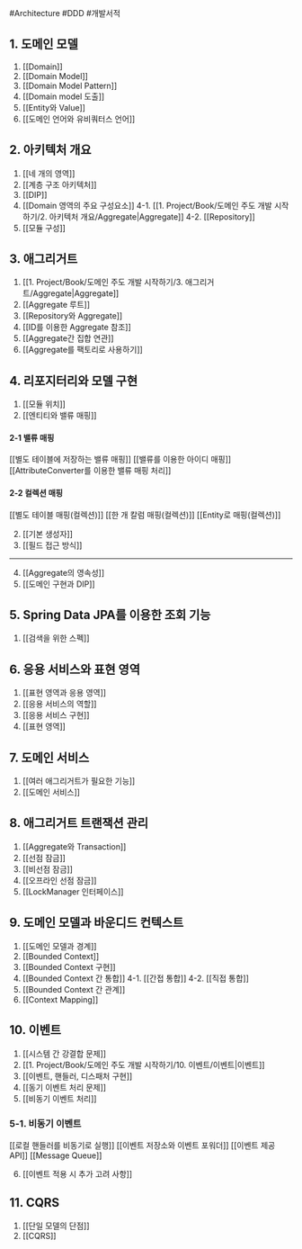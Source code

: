 #Architecture #DDD #개발서적 

## 1. 도메인 모델
1. [[Domain]]
2. [[Domain Model]]
3. [[Domain Model Pattern]]
4. [[Domain model 도출]]
5. [[Entity와 Value]]
6. [[도메인 언어와 유비쿼터스 언어]]
## 2. 아키텍처 개요
1. [[네 개의 영역]]
2. [[계층 구조 아키텍처]]
3. [[DIP]]
4. [[Domain 영역의 주요 구성요소]]
4-1. [[1. Project/Book/도메인 주도 개발 시작하기/2. 아키텍처 개요/Aggregate|Aggregate]]
4-2. [[Repository]]
5. [[모듈 구성]]

## 3. 애그리거트
1. [[1. Project/Book/도메인 주도 개발 시작하기/3. 애그리거트/Aggregate|Aggregate]]
2. [[Aggregate 루트]]
3. [[Repository와 Aggregate]]
4. [[ID를 이용한 Aggregate 참조]]
5. [[Aggregate간 집합 연관]]
6. [[Aggregate를 팩토리로 사용하기]]

## 4. 리포지터리와 모델 구현

1. [[모듈 위치]]
2. [[엔티티와 밸류 매핑]]
#### 2-1 밸류 매핑
[[별도 테이블에 저장하는 밸류 매핑]]
[[밸류를 이용한 아이디 매핑]]
[[AttributeConverter를 이용한 밸류 매핑 처리]]
#### 2-2 컬렉션 매핑
[[별도 테이블 매핑(컬렉션)]]
[[한 개 칼럼 매핑(컬렉션)]]
[[Entity로 매핑(컬렉션)]]

2. [[기본 생성자]]
3. [[필드 접근 방식]]

---

4. [[Aggregate의 영속성]]
5. [[도메인 구현과 DIP]]


## 5. Spring Data JPA를 이용한 조회 기능
1. [[검색을 위한 스펙]]

## 6. 응용 서비스와 표현 영역
1. [[표현 영역과 응용 영역]]
2. [[응용 서비스의 역할]]
3. [[응용 서비스 구현]]
4. [[표현 영역]]

## 7. 도메인 서비스
1. [[여러 애그리거트가 필요한 기능]]
2. [[도메인 서비스]]

## 8. 애그리거트 트랜잭션 관리
1. [[Aggregate와 Transaction]]
2. [[선점 잠금]]
3. [[비선점 잠금]]
4. [[오프라인 선점 잠금]]
5. [[LockManager 인터페이스]]

## 9. 도메인 모델과 바운디드 컨텍스트
1. [[도메인 모델과 경계]]
2. [[Bounded Context]]
3. [[Bounded Context 구현]]
4. [[Bounded Context 간 통합]]
4-1. [[간접 통합]]
4-2. [[직접 통합]]
5. [[Bounded Context 간 관계]]
6. [[Context Mapping]]

## 10. 이벤트
1. [[시스템 간 강결합 문제]]
2. [[1. Project/Book/도메인 주도 개발 시작하기/10. 이벤트/이벤트|이벤트]]
3. [[이벤트, 핸들러, 디스패처 구현]]
4. [[동기 이벤트 처리 문제]]
5. [[비동기 이벤트 처리]]
### 5-1. 비동기 이벤트
[[로컬 핸들러를 비동기로 실행]]
[[이벤트 저장소와 이벤트 포워더]]
[[이벤트 제공 API]]
[[Message Queue]]

6. [[이벤트 적용 시 추가 고려 사항]]

## 11. CQRS
1. [[단일 모델의 단점]]
2. [[CQRS]]
